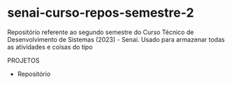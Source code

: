 # senai-curso-repos-semestre-2
Repositório referente ao segundo semestre do Curso Técnico de Desenvolvimento de Sistemas (2023) - Senai.
Usado para armazenar todas as atividades e coisas do tipo

PROJETOS
- Repositório 
